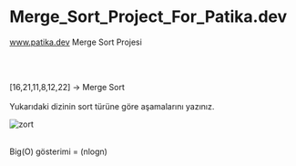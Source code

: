 # Merge_Sort_Project_For_Patika.dev
www.patika.dev Merge Sort Projesi

<br>
<br>

[16,21,11,8,12,22] -> Merge Sort
<br>
<br>
Yukarıdaki dizinin sort türüne göre aşamalarını yazınız.

![zort](https://user-images.githubusercontent.com/58832583/165871288-82703172-1a36-40de-9079-4a26a794a584.png)

<br>
Big(O) gösterimi = (nlogn)
